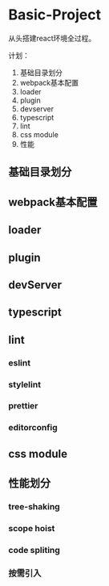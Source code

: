 # Basic-Project
从头搭建react环境全过程。

计划：
1. 基础目录划分
2. webpack基本配置
3. loader
4. plugin
5. devserver
6. typescript
7. lint
8. css module
9. 性能

## 基础目录划分
## webpack基本配置
## loader
## plugin
## devServer
## typescript
## lint
### eslint
### stylelint
### prettier
### editorconfig
## css module
## 性能划分
### tree-shaking
### scope hoist
### code spliting
### 按需引入

